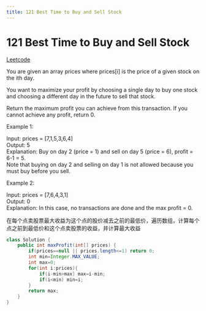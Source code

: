 ```yaml
---
title: 121 Best Time to Buy and Sell Stock
---
```


# 121 Best Time to Buy and Sell Stock

[Leetcode](https://leetcode.com/problems/best-time-to-buy-and-sell-stock/)

You are given an array prices where prices[i] is the price of a given stock on the ith day.

You want to maximize your profit by choosing a single day to buy one stock and choosing a different day in the future to sell that stock.

Return the maximum profit you can achieve from this transaction. If you cannot achieve any profit, return 0.

 

Example 1:

Input: prices = [7,1,5,3,6,4]  
Output: 5  
Explanation: Buy on day 2 (price = 1) and sell on day 5 (price = 6), profit = 6-1 = 5.  
Note that buying on day 2 and selling on day 1 is not allowed because you must buy before you sell.  

Example 2:

Input: prices = [7,6,4,3,1]  
Output: 0  
Explanation: In this case, no transactions are done and the max profit = 0.  

在每个点卖股票最大收益为这个点的股价减去之前的最低价，遍历数组，计算每个点之前到最低价和这个点卖股票的收益，并计算最大收益

```java
class Solution {
    public int maxProfit(int[] prices) {
        if(prices==null || prices.length<=1) return 0;
        int min=Integer.MAX_VALUE;
        int max=0;
        for(int i:prices){
            if(i-min>max) max=i-min;
            if(i<min) min=i;
        }
        return max;
    }
}
```